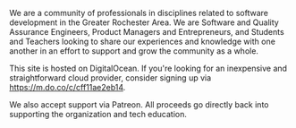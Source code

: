 We are a community of professionals in disciplines related to software development in the Greater Rochester Area. We are Software and Quality Assurance Engineers, Product Managers and Entrepreneurs, and Students and Teachers looking to share our experiences and knowledge with one another in an effort to support and grow the community as a whole.

This site is hosted on DigitalOcean. If you're looking for an inexpensive and straightforward cloud provider, consider signing up via https://m.do.co/c/cff11ae2eb14.

We also accept support via Patreon. All proceeds go directly back into supporting the organization and tech education.
